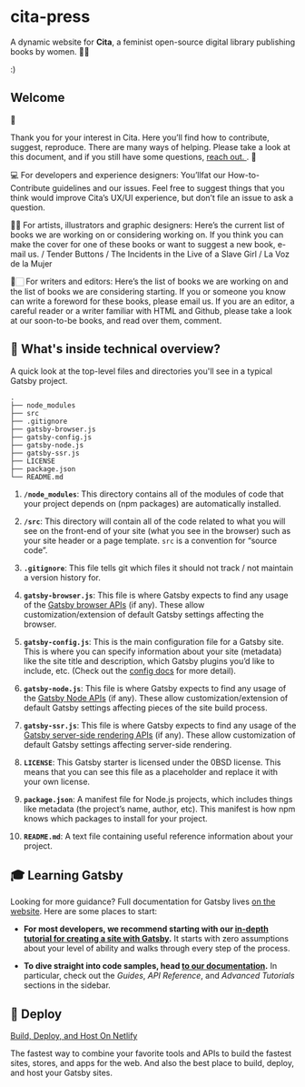 # cita-press

A dynamic website for **Cita**, a feminist open-source digital library publishing books by women. 💪🏻

:)

<h2> Welcome </h2> 🐣 

Thank you for your interest in Cita. Here you’ll find how to contribute, suggest, reproduce. There are many ways of helping. Please take a look at this document, and if you still have some questions, <a href=”mailto:info@cita…> reach out. </a>. 👀

💻 <bold>For developers and experience designers:</bold> You’llfat our How-to-Contribute guidelines and our issues. Feel free to suggest things that you think would improve Cita’s UX/UI experience, but don’t file an issue to ask a question. 

🖍🏻 <bold>For artists, illustrators and graphic designers: </bold>Here’s the current list of books we are working on or considering working on. If you think you can make the cover for one of these books or want to suggest a new book, e-mail us. / Tender Buttons / The Incidents in the Live of a Slave Girl / La Voz de la Mujer

📖🏻 <bold>For writers and editors:</bold> Here’s the list of books we are working on and the list of books we are considering starting. If you or someone you know can write a foreword for these books, please email us. If you are an editor, a careful reader or a writer familiar with HTML and Github, please take a look at our soon-to-be books, and read over them, comment.

## 🧐 What's inside technical overview?

A quick look at the top-level files and directories you'll see in a typical Gatsby project.

    .
    ├── node_modules
    ├── src
    ├── .gitignore
    ├── gatsby-browser.js
    ├── gatsby-config.js
    ├── gatsby-node.js
    ├── gatsby-ssr.js
    ├── LICENSE
    ├── package.json
    └── README.md

1.  **`/node_modules`**: This directory contains all of the modules of code that your project depends on (npm packages) are automatically installed.

1.  **`/src`**: This directory will contain all of the code related to what you will see on the front-end of your site (what you see in the browser) such as your site header or a page template. `src` is a convention for “source code”.

1.  **`.gitignore`**: This file tells git which files it should not track / not maintain a version history for.

1.  **`gatsby-browser.js`**: This file is where Gatsby expects to find any usage of the [Gatsby browser APIs](https://www.gatsbyjs.com/docs/reference/config-files/gatsby-browser/) (if any). These allow customization/extension of default Gatsby settings affecting the browser.

1.  **`gatsby-config.js`**: This is the main configuration file for a Gatsby site. This is where you can specify information about your site (metadata) like the site title and description, which Gatsby plugins you’d like to include, etc. (Check out the [config docs](https://www.gatsbyjs.com/docs/reference/config-files/gatsby-config/) for more detail).

1.  **`gatsby-node.js`**: This file is where Gatsby expects to find any usage of the [Gatsby Node APIs](https://www.gatsbyjs.com/docs/reference/config-files/gatsby-node/) (if any). These allow customization/extension of default Gatsby settings affecting pieces of the site build process.

1.  **`gatsby-ssr.js`**: This file is where Gatsby expects to find any usage of the [Gatsby server-side rendering APIs](https://www.gatsbyjs.com/docs/reference/config-files/gatsby-ssr/) (if any). These allow customization of default Gatsby settings affecting server-side rendering.

1.  **`LICENSE`**: This Gatsby starter is licensed under the 0BSD license. This means that you can see this file as a placeholder and replace it with your own license.

1.  **`package.json`**: A manifest file for Node.js projects, which includes things like metadata (the project’s name, author, etc). This manifest is how npm knows which packages to install for your project.

1.  **`README.md`**: A text file containing useful reference information about your project.

## 🎓 Learning Gatsby

Looking for more guidance? Full documentation for Gatsby lives [on the website](https://www.gatsbyjs.com/). Here are some places to start:

- **For most developers, we recommend starting with our [in-depth tutorial for creating a site with Gatsby](https://www.gatsbyjs.com/docs/tutorial/getting-started/).** It starts with zero assumptions about your level of ability and walks through every step of the process.

- **To dive straight into code samples, head [to our documentation](https://www.gatsbyjs.com/docs/).** In particular, check out the _Guides_, _API Reference_, and _Advanced Tutorials_ sections in the sidebar.

## 💫 Deploy

[Build, Deploy, and Host On Netlify](https://netlify.com)

The fastest way to combine your favorite tools and APIs to build the fastest sites, stores, and apps for the web. And also the best place to build, deploy, and host your Gatsby sites.


<!--stackedit_data:
eyJoaXN0b3J5IjpbLTYzNzI5NzQ5NF19
-->